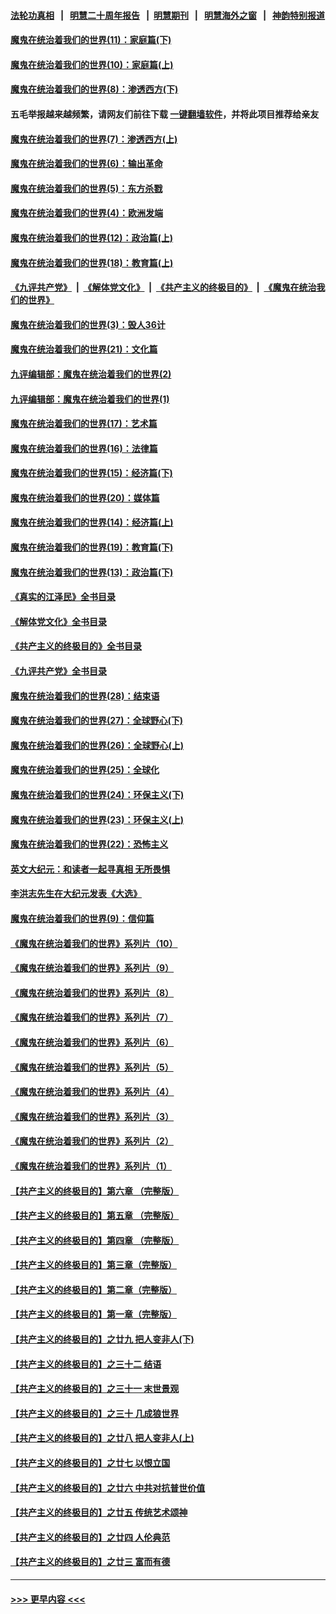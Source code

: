 #### [法轮功真相](https://github.com/gfw-breaker/truth/blob/master/README.md?t=0) &nbsp;&nbsp;|&nbsp;&nbsp; [明慧二十周年报告](https://github.com/gfw-breaker/mh-reports/blob/master/README.md?t=0) &nbsp;&nbsp;|&nbsp;&nbsp;[明慧期刊](https://github.com/gfw-breaker/mh-qikan) &nbsp;&nbsp;|&nbsp;&nbsp; [明慧海外之窗](https://github.com/gfw-breaker/mh-news/blob/master/README.md?t=0) &nbsp;&nbsp;|&nbsp;&nbsp; [神韵特别报道](https://github.com/gfw-breaker/mh-news/blob/master/shenyun.md?t=0)
#### [魔鬼在统治着我们的世界(11)：家庭篇(下)](../pages/nsc422/n10440961.md?t=12290643) 
#### [魔鬼在统治着我们的世界(10)：家庭篇(上)](../pages/nsc422/n10435448.md?t=12290643) 
#### [魔鬼在统治着我们的世界(8)：渗透西方(下)](../pages/nsc422/n10429603.md?t=12290643) 
#### 五毛举报越来越频繁，请网友们前往下载 [一键翻墙软件](https://github.com/gfw-breaker/ssr-accounts)，并将此项目推荐给亲友
#### [魔鬼在统治着我们的世界(7)：渗透西方(上)](../pages/nsc422/n10426013.md?t=12290643) 
#### [魔鬼在统治着我们的世界(6)：输出革命](../pages/nsc422/n10421536.md?t=12290643) 
#### [魔鬼在统治着我们的世界(5)：东方杀戮](../pages/nsc422/n10417707.md?t=12290643) 
#### [魔鬼在统治着我们的世界(4)：欧洲发端](../pages/nsc422/n10414890.md?t=12290643) 
#### [魔鬼在统治着我们的世界(12)：政治篇(上)](../pages/nsc422/n10444576.md?t=12290643) 
#### [魔鬼在统治着我们的世界(18)：教育篇(上)](../pages/nsc422/n10526970.md?t=12290643) 
#### [《九评共产党》](https://github.com/begood0513/9ping.md/blob/master/README.md) &nbsp;|&nbsp; [《解体党文化》](../../../../jtdwh.md/blob/master/README.md)  &nbsp;|&nbsp; [《共产主义的终极目的》](../../../../gczydzjmd.md/blob/master/README.md) &nbsp;|&nbsp; [《魔鬼在统治我们的世界》](../../../../mgztzwmdsj.md/blob/master/README.md) 
#### [魔鬼在统治着我们的世界(3)：毁人36计](../pages/nsc422/n10411583.md?t=12290643) 
#### [魔鬼在统治着我们的世界(21)：文化篇](../pages/nsc422/n10597706.md?t=12290643) 
#### [九评编辑部：魔鬼在统治着我们的世界(2)](../pages/nsc422/n10410036.md?t=12290643) 
#### [九评编辑部：魔鬼在统治着我们的世界(1)](../pages/nsc422/n10406825.md?t=12290643) 
#### [魔鬼在统治着我们的世界(17)：艺术篇](../pages/nsc422/n10499093.md?t=12290643) 
#### [魔鬼在统治着我们的世界(16)：法律篇](../pages/nsc422/n10485969.md?t=12290643) 
#### [魔鬼在统治着我们的世界(15)：经济篇(下)](../pages/nsc422/n10469975.md?t=12290643) 
#### [魔鬼在统治着我们的世界(20)：媒体篇](../pages/nsc422/n10586579.md?t=12290643) 
#### [魔鬼在统治着我们的世界(14)：经济篇(上)](../pages/nsc422/n10457370.md?t=12290643) 
#### [魔鬼在统治着我们的世界(19)：教育篇(下)](../pages/nsc422/n10564808.md?t=12290643) 
#### [魔鬼在统治着我们的世界(13)：政治篇(下)](../pages/nsc422/n10448270.md?t=12290643) 
#### [《真实的江泽民》全书目录](../pages/nsc422/n13721399.md?t=12290643) 
#### [《解体党文化》全书目录](../pages/nsc422/n13721157.md?t=12290643) 
#### [《共产主义的终极目的》全书目录](../pages/nsc422/n13721048.md?t=12290643) 
#### [《九评共产党》全书目录](../pages/nsc422/n13708085.md?t=12290643) 
#### [魔鬼在统治着我们的世界(28)：结束语](../pages/nsc422/n10936246.md?t=12290643) 
#### [魔鬼在统治着我们的世界(27)：全球野心(下)](../pages/nsc422/n10928319.md?t=12290643) 
#### [魔鬼在统治着我们的世界(26)：全球野心(上)](../pages/nsc422/n10900318.md?t=12290643) 
#### [魔鬼在统治着我们的世界(25)：全球化](../pages/nsc422/n10788205.md?t=12290643) 
#### [魔鬼在统治着我们的世界(24)：环保主义(下)](../pages/nsc422/n10695307.md?t=12290643) 
#### [魔鬼在统治着我们的世界(23)：环保主义(上)](../pages/nsc422/n10688613.md?t=12290643) 
#### [魔鬼在统治着我们的世界(22)：恐怖主义](../pages/nsc422/n10614727.md?t=12290643) 
#### [英文大纪元：和读者一起寻真相 无所畏惧](../pages/nsc422/n12542027.md?t=12290643) 
#### [李洪志先生在大纪元发表《大选》](../pages/nsc422/n12534746.md?t=12290643) 
#### [魔鬼在统治着我们的世界(9)：信仰篇](../pages/nsc422/n10432159.md?t=12290643) 
#### [《魔鬼在统治着我们的世界》系列片（10）](../pages/nsc422/n12292670.md?t=12290643) 
#### [《魔鬼在统治着我们的世界》系列片（9）](../pages/nsc422/n12290859.md?t=12290643) 
#### [《魔鬼在统治着我们的世界》系列片（8）](../pages/nsc422/n12287445.md?t=12290643) 
#### [《魔鬼在统治着我们的世界》系列片（7）](../pages/nsc422/n12283425.md?t=12290643) 
#### [《魔鬼在统治着我们的世界》系列片（6）](../pages/nsc422/n12282314.md?t=12290643) 
#### [《魔鬼在统治着我们的世界》系列片（5）](../pages/nsc422/n12281419.md?t=12290643) 
#### [《魔鬼在统治着我们的世界》系列片（4）](../pages/nsc422/n12274024.md?t=12290643) 
#### [《魔鬼在统治着我们的世界》系列片（3）](../pages/nsc422/n12271322.md?t=12290643) 
#### [《魔鬼在统治着我们的世界》系列片（2）](../pages/nsc422/n12269049.md?t=12290643) 
#### [《魔鬼在统治着我们的世界》系列片（1）](../pages/nsc422/n12267575.md?t=12290643) 
#### [【共产主义的终极目的】第六章 （完整版）](../pages/nsc422/n11428913.md?t=12290643) 
#### [【共产主义的终极目的】第五章 （完整版）](../pages/nsc422/n11428912.md?t=12290643) 
#### [【共产主义的终极目的】第四章 （完整版）](../pages/nsc422/n11428907.md?t=12290643) 
#### [【共产主义的终极目的】第三章（完整版）](../pages/nsc422/n11428848.md?t=12290643) 
#### [【共产主义的终极目的】第二章（完整版）](../pages/nsc422/n11428831.md?t=12290643) 
#### [【共产主义的终极目的】第一章（完整版）](../pages/nsc422/n11417651.md?t=12290643) 
#### [【共产主义的终极目的】之廿九 把人变非人(下)](../pages/nsc422/n11344140.md?t=12290643) 
#### [【共产主义的终极目的】之三十二 结语](../pages/nsc422/n11360535.md?t=12290643) 
#### [【共产主义的终极目的】之三十一 末世景观](../pages/nsc422/n11351129.md?t=12290643) 
#### [【共产主义的终极目的】之三十 几成狼世界](../pages/nsc422/n11348280.md?t=12290643) 
#### [【共产主义的终极目的】之廿八 把人变非人(上)](../pages/nsc422/n11340492.md?t=12290643) 
#### [【共产主义的终极目的】之廿七 以恨立国](../pages/nsc422/n11336944.md?t=12290643) 
#### [【共产主义的终极目的】之廿六 中共对抗普世价值](../pages/nsc422/n11324785.md?t=12290643) 
#### [【共产主义的终极目的】之廿五 传统艺术颂神](../pages/nsc422/n11296396.md?t=12290643) 
#### [【共产主义的终极目的】之廿四 人伦典范](../pages/nsc422/n11296397.md?t=12290643) 
#### [【共产主义的终极目的】之廿三 富而有德](../pages/nsc422/n11283598.md?t=12290643) 

----
#### [ >>> 更早内容 <<< ](../indexes/nsc422-earlier.md)
